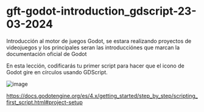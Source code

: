 # gft-godot-introduction_gdscript-23-03-2024
Introducción al motor de juegos Godot, se estara realizando proyectos de videojuegos y los principales seran las introducciónes que marcan la documentación oficial de Godot

En esta lección, codificarás tu primer script para hacer que el icono de Godot gire en círculos usando GDScript.

![image](https://github.com/Gefete/gft-godot-introduction_gdscript-23-03-2024/assets/84667512/76d12d95-1224-4d6b-998a-051eb5f5051e)

https://docs.godotengine.org/es/4.x/getting_started/step_by_step/scripting_first_script.html#project-setup
